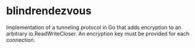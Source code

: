 # blindrendezvous

Implementation of a tunneling protocol in Go that adds encryption to an arbitrary io.ReadWriteCloser. An encryption key must be provided for each connection.
